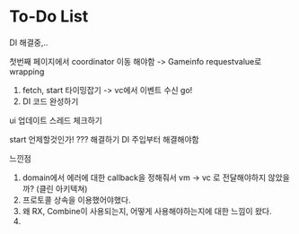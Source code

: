 #  To-Do List



DI 해결중,..

첫번째 페이지에서 coordinator 이동 해야함 -> Gameinfo requestvalue로 wrapping 
1. fetch, start 타이밍잡기 -> vc에서 이벤트 수신 go!
2. DI  코드 완성하기


ui 업데이트 스레드 체크하기

start 언제할것인가!
??? 해결하기
DI 주입부터 해결해야함


느낀점
1. domain에서 에러에 대한 callback을 정해줘서 vm -> vc 로 전달해야하지 않았을까? (클린 아키텍쳐)
2. 프로토콜 상속을 이용했어야했다.
3. 왜 RX, Combine이 사용되는지, 어떻게 사용해야하는지에 대한 느낌이 왔다.
4. 
